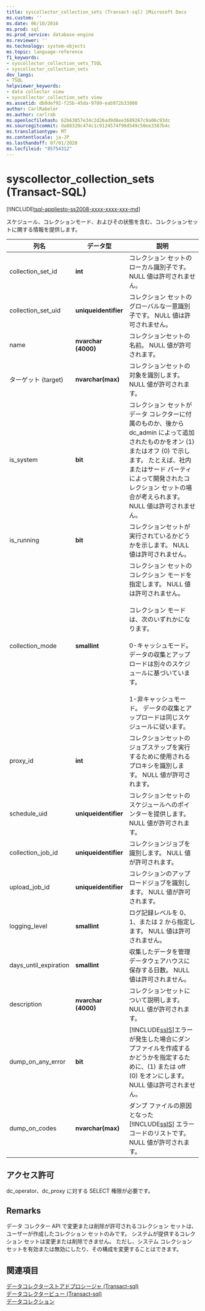 ```yaml
---
title: syscollector_collection_sets (Transact-sql) |Microsoft Docs
ms.custom: ''
ms.date: 06/10/2016
ms.prod: sql
ms.prod_service: database-engine
ms.reviewer: ''
ms.technology: system-objects
ms.topic: language-reference
f1_keywords:
- syscollector_collection_sets_TSQL
- syscollector_collection_sets
dev_langs:
- TSQL
helpviewer_keywords:
- data collector view
- syscollector_collection_sets view
ms.assetid: db0def92-f25b-45da-9709-eab972b33800
author: CarlRabeler
ms.author: carlrab
ms.openlocfilehash: 62b63057e34c2d26ad9d8ee3689267c9a06c93dc
ms.sourcegitcommit: da88320c474c1c9124574f90d549c50ee3387b4c
ms.translationtype: MT
ms.contentlocale: ja-JP
ms.lasthandoff: 07/01/2020
ms.locfileid: "85754312"
---
```

# <a name="syscollector_collection_sets-transact-sql"></a>syscollector_collection_sets (Transact-SQL)
[!INCLUDE[tsql-appliesto-ss2008-xxxx-xxxx-xxx-md](../../includes/applies-to-version/sqlserver.md)]

  スケジュール、コレクションモード、およびその状態を含む、コレクションセットに関する情報を提供します。  
  
|列名|データ型|説明|  
|-----------------|---------------|-----------------|  
|collection_set_id|**int**|コレクション セットのローカル識別子です。 NULL 値は許可されません。|  
|collection_set_uid|**uniqueidentifier**|コレクション セットのグローバルな一意識別子です。 NULL 値は許可されません。|  
|name|**nvarchar (4000)**|コレクションセットの名前。 NULL 値が許可されます。|  
|ターゲット (target)|**nvarchar(max)**|コレクションセットの対象を識別します。 NULL 値が許可されます。|  
|is_system|**bit**|コレクション セットがデータ コレクターに付属のものか、後から dc_admin によって追加されたものかをオン (1) またはオフ (0) で示します。 たとえば、社内またはサード パーティによって開発されたコレクション セットの場合が考えられます。 NULL 値は許可されません。|  
|is_running|**bit**|コレクションセットが実行されているかどうかを示します。 NULL 値は許可されません。|  
|collection_mode|**smallint**|コレクション セットのコレクション モードを指定します。 NULL 値は許可されません。<br /><br /> コレクション モードは、次のいずれかになります。<br /><br /> 0-キャッシュモード。 データの収集とアップロードは別々のスケジュールに基づいています。<br /><br /> 1-非キャッシュモード。 データの収集とアップロードは同じスケジュールに従います。|  
|proxy_id|**int**|コレクションセットのジョブステップを実行するために使用されるプロキシを識別します。 NULL 値が許可されます。|  
|schedule_uid|**uniqueidentifier**|コレクションセットのスケジュールへのポインターを提供します。 NULL 値が許可されます。|  
|collection_job_id|**uniqueidentifier**|コレクションジョブを識別します。 NULL 値が許可されます。|  
|upload_job_id|**uniqueidentifier**|コレクションのアップロードジョブを識別します。 NULL 値が許可されます。|  
|logging_level|**smallint**|ログ記録レベルを 0、1、または 2 から指定します。 NULL 値は許可されません。|  
|days_until_expiration|**smallint**|収集したデータを管理データウェアハウスに保存する日数。 NULL 値は許可されません。|  
|description|**nvarchar (4000)**|コレクションセットについて説明します。 NULL 値が許可されます。|  
|dump_on_any_error|**bit**|[!INCLUDE[ssIS](../../includes/ssis-md.md)]エラーが発生した場合にダンプファイルを作成するかどうかを指定するために、(1) または off (0) をオンにします。 NULL 値は許可されません。|  
|dump_on_codes|**nvarchar(max)**|ダンプ ファイルの原因となった [!INCLUDE[ssIS](../../includes/ssis-md.md)] エラー コードのリストです。 NULL 値が許可されます。|  
  
## <a name="permissions"></a>アクセス許可  
 dc_operator、dc_proxy に対する SELECT 権限が必要です。  
  
## <a name="remarks"></a>Remarks  
 データ コレクター API で変更または削除が許可されるコレクション セットは、ユーザーが作成したコレクション セットのみです。 システムが提供するコレクション セットは変更または削除できません。 ただし、システム コレクション セットを有効または無効にしたり、その構成を変更することはできます。  
  
## <a name="see-also"></a>関連項目  
 [データコレクターストアドプロシージャ &#40;Transact-sql&#41;](../../relational-databases/system-stored-procedures/data-collector-stored-procedures-transact-sql.md)   
 [データコレクタービュー &#40;Transact-sql&#41;](../../relational-databases/system-catalog-views/data-collector-views-transact-sql.md)   
 [データコレクション](../../relational-databases/data-collection/data-collection.md)  
  
  
